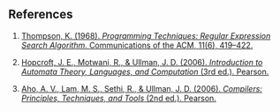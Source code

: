 ## References

1. [Thompson, K. (1968). *Programming Techniques: Regular Expression Search Algorithm*. Communications of the ACM, 11(6), 419–422.](https://doi.org/10.1145/363347.363387)  

2. [Hopcroft, J. E., Motwani, R., & Ullman, J. D. (2006). *Introduction to Automata Theory, Languages, and Computation* (3rd ed.). Pearson.](https://www.pearson.com/en-us/subject-catalog/p/introduction-to-automata-theory-languages-and-computation/P200000003785)  

3. [Aho, A. V., Lam, M. S., Sethi, R., & Ullman, J. D. (2006). *Compilers: Principles, Techniques, and Tools* (2nd ed.). Pearson.](https://www.pearson.com/en-us/subject-catalog/p/compilers-principles-techniques-and-tools/P200000003860)  
